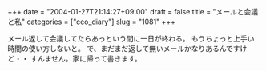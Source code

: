 +++
date = "2004-01-27T21:14:27+09:00"
draft = false
title = "メールと会議と私"
categories = ["ceo_diary"]
slug = "1081"
+++

メール返して会議してたらあっという間に一日が終わる。
もうちょっと上手い時間の使い方しないと。
で、まだまだ返して無いメールかなりあるんですけど・・
すんません。家に帰って書きます。
